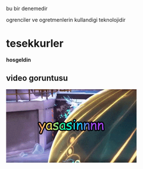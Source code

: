<p>bu bir denemedir</p>

ogrenciler ve ogretmenlerin kullandigi teknolojidir

<h1>tesekkurler </h1>
<p><strong>hosgeldin</strong></p>

<h2>video goruntusu</h2>

<a href=""></a>

![](200.gif)